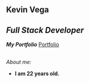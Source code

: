 ## Kevin Vega
<!---->

## _Full Stack Developer_
 
<!---->
_**My Portfolio**_  [Portfolio](portfolio-app-nine-lovat.vercel.app)
##
_About me:_
* **I am 22 years old.**
